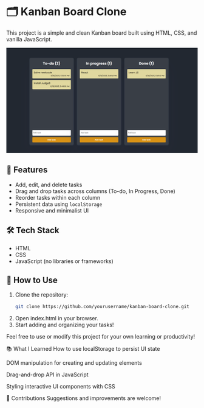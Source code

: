 # 🗂️ Kanban Board Clone

This project is a simple and clean Kanban board built using HTML, CSS, and vanilla JavaScript.

![Preview](screenshot.png)

## 🚀 Features

- Add, edit, and delete tasks
- Drag and drop tasks across columns (To-do, In Progress, Done)
- Reorder tasks within each column
- Persistent data using `localStorage`
- Responsive and minimalist UI

## 🛠️ Tech Stack

- HTML
- CSS
- JavaScript (no libraries or frameworks)

## 📁 How to Use

1. Clone the repository:
   ```bash
   git clone https://github.com/yourusername/kanban-board-clone.git
2. Open index.html in your browser.
3. Start adding and organizing your tasks!

Feel free to use or modify this project for your own learning or productivity!

📚 What I Learned
How to use localStorage to persist UI state

DOM manipulation for creating and updating elements

Drag-and-drop API in JavaScript

Styling interactive UI components with CSS

📩 Contributions
Suggestions and improvements are welcome!

